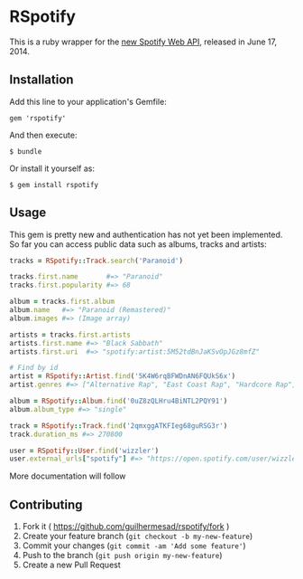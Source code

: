 # RSpotify

This is a ruby wrapper for the [new Spotify Web API](https://developer.spotify.com/web-api), released in June 17, 2014.

## Installation

Add this line to your application's Gemfile:

    gem 'rspotify'

And then execute:

    $ bundle

Or install it yourself as:

    $ gem install rspotify

## Usage

This gem is pretty new and authentication has not yet been implemented. So far you can access public data such as albums, tracks and artists:

```ruby
tracks = RSpotify::Track.search('Paranoid')

tracks.first.name       #=> "Paranoid"
tracks.first.popularity #=> 68

album = tracks.first.album
album.name   #=> "Paranoid (Remastered)"
album.images #=> (Image array)

artists = tracks.first.artists
artists.first.name #=> "Black Sabbath"
artists.first.uri  #=> "spotify:artist:5M52tdBnJaKSvOpJGz8mfZ"

# Find by id
artist = RSpotify::Artist.find('5K4W6rqBFWDnAN6FQUkS6x')
artist.genres #=> ["Alternative Rap", "East Coast Rap", "Hardcore Rap", "Hip Hop", "Midwest Rap", "Pop-Rap", "Rap"]

album = RSpotify::Album.find('0uZ8zQLHru4BiNTL2PQY91')
album.album_type #=> "single"

track = RSpotify::Track.find('2qmxggATKFIeg68guRSG3r')
track.duration_ms #=> 270800

user = RSpotify::User.find('wizzler')
user.external_urls["spotify"] #=> "https://open.spotify.com/user/wizzler"
```
More documentation will follow

## Contributing

1. Fork it ( https://github.com/guilhermesad/rspotify/fork )
2. Create your feature branch (`git checkout -b my-new-feature`)
3. Commit your changes (`git commit -am 'Add some feature'`)
4. Push to the branch (`git push origin my-new-feature`)
5. Create a new Pull Request
